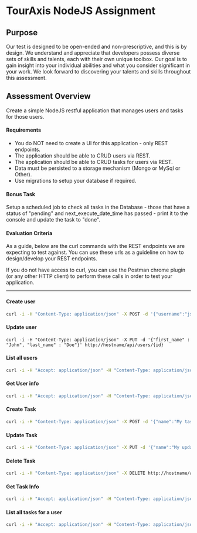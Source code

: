 # TourAxis NodeJS Assignment

## Purpose
Our test is designed to be open-ended and non-prescriptive, and this is by design. We understand and appreciate that developers possess diverse sets of skills and talents, each with their own unique toolbox. Our goal is to gain insight into your individual abilities and what you consider significant in your work. We look forward to discovering your talents and skills throughout this assessment.

## Assessment Overview

Create a simple NodeJS restful application that manages users and tasks for those users.

#### Requirements
* You do NOT need to create a UI for this application - only REST endpoints.
* The application should be able to CRUD users via REST.
* The application should be able to CRUD tasks for users via REST.
* Data must be persisted to a storage mechanism (Mongo or MySql or Other).
* Use migrations to setup your database if required.


#### Bonus Task
Setup a scheduled job to check all tasks in the Database - those that have a status of "pending" and next_execute_date_time has passed - print it to the console
and update the task to "done".


#### Evaluation Criteria
As a guide, below are the curl commands with the REST endpoints we are expecting to test against.  You can use these urls as a guideline on how to design/develop your REST endpoints.

If you do not have access to curl, you can use the Postman chrome plugin (or any other HTTP client) to perform these calls in order to test your application.

---

#### Create user
```sh
curl -i -H "Content-Type: application/json" -X POST -d '{"username":"jsmith","first_name" : "John", "last_name" : "Smith"}' http://hostname/api/users
```

#### Update user
```
curl -i -H "Content-Type: application/json" -X PUT -d '{"first_name" : "John", "last_name" : "Doe"}' http://hostname/api/users/{id}
```

#### List all users
```sh
curl -i -H "Accept: application/json" -H "Content-Type: application/json" -X GET http://hostname/api/users
```

#### Get User info
```sh
curl -i -H "Accept: application/json" -H "Content-Type: application/json" -X GET http://hostname/api/users/{id}
```

#### Create Task
```sh
curl -i -H "Content-Type: application/json" -X POST -d '{"name":"My task","description" : "Description of task", "date_time" : "2016-05-25 14:25:00"}' http://hostname/api/users/{user_id}/tasks
```

#### Update Task
```sh
curl -i -H "Content-Type: application/json" -X PUT -d '{"name":"My updated task"}' http://hostname/api/users/{user_id}/tasks/{task_id}
```

#### Delete Task
```sh
curl -i -H "Content-Type: application/json" -X DELETE http://hostname/api/users/{user_id}/tasks/{task_id}
```

#### Get Task Info
```sh
curl -i -H "Accept: application/json" -H "Content-Type: application/json" -X GET http://hostname/api/users/{user_id}/tasks/{task_id}
```

#### List all tasks for a user

```sh
curl -i -H "Accept: application/json" -H "Content-Type: application/json" -X GET http://hostname/api/users/{user_id}/tasks
```
